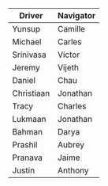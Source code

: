 | Driver | Navigator | 
|--------|-----------| 
|Yunsup|Camille|
|Michael|Carles|
|Srinivasa|Victor|
|Jeremy|Vijeth|
|Daniel|Chau|
|Christiaan|Jonathan|
|Tracy|Charles|
|Lukmaan|Jonathan|
|Bahman|Darya|
|Prashil|Aubrey|
|Pranava|Jaime|
|Justin|Anthony|
